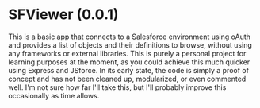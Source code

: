 # SFViewer (0.0.1)

This is a basic app that connects to a Salesforce environment using oAuth and provides a list of objects and their definitions to browse, without using any frameworks or external libraries. This is purely a personal project for learning purposes at the moment, as you could achieve this much quicker using Express and JSforce. In its early state, the code is simply a proof of concept and has not been cleaned up, modularized, or even commented well. I'm not sure how far I'll take this, but I'll probably improve this occasionally as time allows.